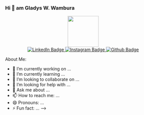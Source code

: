 ### Hi 👋 am Gladys W. Wambura

<div id="header" align="center">
  <img src="https://media.giphy.com/media/emGDBYPZ2mVrsS1biZ/giphy.gif" width="100"/>
</div>

<div id="badges"align="center">
  <a href="https://www.linkedin.com/in/gladys-wahito-wambura/">
    <img src="https://img.shields.io/badge/LinkedIn-blue?style=for-the-badge&logo=linkedin&logoColor=white" alt="LinkedIn Badge"/>
  </a>
  <a href="https://www.instagram.com/arinahgladoo/">
    <img src="https://img.shields.io/badge/Instgram-lightgrey?style=for-the-badge&logo=instagram&logoColor=white" alt="Instagram Badge"/>
  </a>
  <a href="https://github.com/gladyswambura">
    <img src="https://img.shields.io/badge/Github-blue?style=for-the-badge&logo=github&logoColor=white" alt="Github Badge"/>
  </a>
</div>

About Me:

- 🔭 I’m currently working on ...
- 🌱 I’m currently learning ...
- 👯 I’m looking to collaborate on ...
- 🤔 I’m looking for help with ...
- 💬 Ask me about ...
- 📫 How to reach me: ...
- 😄 Pronouns: ...
- ⚡ Fun fact: ...
-->
